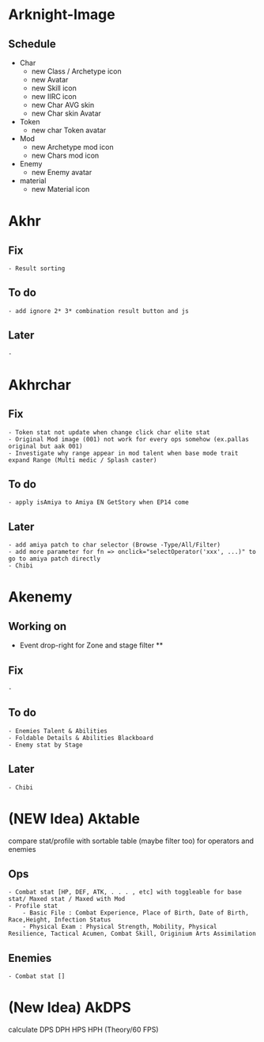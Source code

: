 # Arknight-Image
## Schedule
- Char
    - new Class / Archetype icon
    - new Avatar
    - new Skill icon
    - new IIRC icon
    - new Char AVG skin
    - new Char skin Avatar
- Token
    - new char Token avatar
- Mod
    - new Archetype mod icon
    - new Chars mod icon
- Enemy
    - new Enemy avatar
- material
    - new Material icon

# Akhr
## Fix
    - Result sorting
## To do
    - add ignore 2* 3* combination result button and js
## Later
    - 

# Akhrchar
## Fix
    - Token stat not update when change click char elite stat
    - Original Mod image (001) not work for every ops somehow (ex.pallas original but aak 001)
    - Investigate why range appear in mod talent when base mode trait expand Range (Multi medic / Splash caster)
## To do
    - apply isAmiya to Amiya EN GetStory when EP14 come
## Later
    - add amiya patch to char selector (Browse -Type/All/Filter)
    - add more parameter for fn => onclick="selectOperator('xxx', ...)" to go to amiya patch directly
    - Chibi

# Akenemy
## Working on
- Event drop-right for Zone and stage filter **
## Fix
    -
## To do
    - Enemies Talent & Abilities
    - Foldable Details & Abilities Blackboard
    - Enemy stat by Stage
## Later
    - Chibi

# (NEW Idea) Aktable
compare stat/profile with sortable table (maybe filter too) for operators and enemies
## Ops
    - Combat stat [HP, DEF, ATK, . . . , etc] with toggleable for base stat/ Maxed stat / Maxed with Mod
    - Profile stat
        - Basic File : Combat Experience, Place of Birth, Date of Birth, Race,Height, Infection Status
        - Physical Exam : Physical Strength, Mobility, Physical Resilience, Tactical Acumen, Combat Skill, Originium Arts Assimilation
## Enemies
    - Combat stat []

# (New Idea) AkDPS
calculate DPS DPH HPS HPH (Theory/60 FPS)